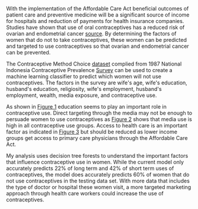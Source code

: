 With the implementation of the Affordable Care Act beneficial outcomes of patient care and preventive medicine will be a significant source of income for hospitals and reduction of payments for health insurance companies. Studies have shown that use of oral contraceptives has a reduced risk of ovarian and endometrial cancer [source](http://www.cancer.gov/cancertopics/factsheet/Risk/oral-contraceptives). By determining the factors of women that do not to take contraceptives, these women can be predicted and targeted to use contraceptives so that ovarian and endometrial cancer can be prevented.

The Contraceptive Method Choice [dataset](https://archive.ics.uci.edu/ml/datasets/Contraceptive+Method+Choice) complied from 1987 National Indonesia Contraceptive Prevalence [Survey](http://catalog.ihsn.org/index.php/catalog/2483) can be used to create a machine learning classifier to predict which women will not use contraceptives. The factors in the survey are wife's age, wife's education, husband's education, religiosity, wife's employment, husband's employment, wealth, media exposure, and contraceptive use.

As shown in [Figure 1](https://github.com/kjspring/incubator/blob/master/question3/graphs/fig1.png) education seems to play an important role in contraceptive use. Direct targeting through the media may not be enough to persuade women to use contraceptives as [Figure 2](https://github.com/kjspring/incubator/blob/master/question3/graphs/fig2.png) shows that media use is high in all contraceptive use groups. Access to health care is an important factor as indicated in [Figure 3](https://github.com/kjspring/incubator/blob/master/question3/graphs/fig3.png) but should be reduced as lower income groups get access to primary care physicians through the Affordable Care Act.

My analysis uses decision tree forests to understand the important factors that influence contraceptive use in women. While the current model only accurately predicts 22% of long term and 42% of short term uses of contraceptives, the model does accurately predicts 60% of women that do not use contraceptives in the testing data set. With more data that includes the type of doctor or hospital these women visit, a more targeted marketing approach through health care workers could increase the use of contraceptives.
